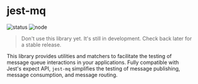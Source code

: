 # jest-mq

![status](https://img.shields.io/badge/status-development-blue)
![node](https://img.shields.io/badge/node-v23.6.0-red)

> Don't use this library yet. It's still in development. Check back later for a stable release.

This library provides utilities and matchers to facilitate the testing of message queue interactions in your applications. Fully compatible with Jest's expect API, `jest-mq` simplifies the testing of message publishing, message consumption, and message routing.
